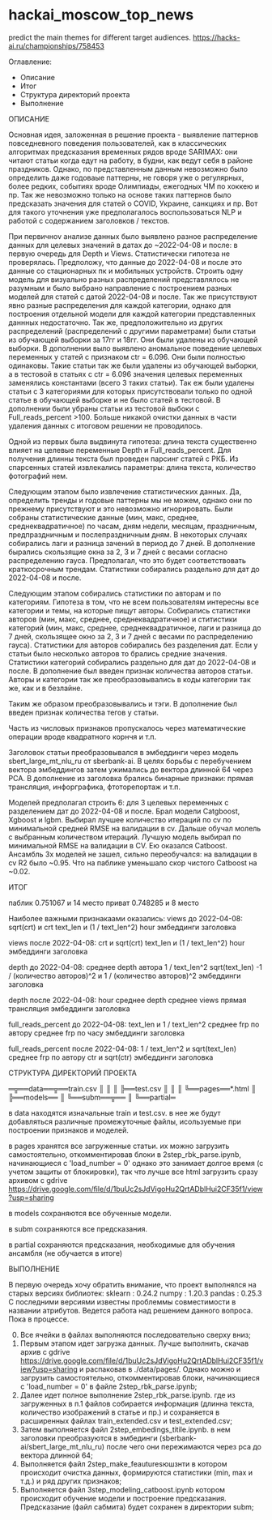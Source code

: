 # hackai_moscow_top_news
predict the main themes for different target audiences. 
https://hacks-ai.ru/championships/758453






Оглавление:
- Описание
- Итог
- Структура директорий проекта
- Выполнение




 ОПИСАНИЕ


 Основная идея, заложенная в решение проекта - выявление паттернов повседневного
 поведения пользователей, как в классических алгоритмах предсказания временных 
 рядов вроде SARIMAX: они читают статьи когда едут на работу, в будни, как ведут 
 себя в районе праздников. Однако, по представленным данным невозможно было
 определить даже годоваые паттерны, не говоря уже о регулярных, более редких, 
 событиях вроде Олимпиады, ежегодных ЧМ по хоккею и пр. Так же невозможно только 
 на основе таких паттернов было предсказать значения для статей о COVID, Украине, 
 санкциях и пр. Вот для такого уточнения уже предполагалось воспользоваться NLP и
 работой с содержанием заголовков / текстов.
 
 При первичноv анализе данных было выявлено разное распределение данных для 
 целевых значений в датах до ~2022-04-08 и после: в первую очередь для Depth и
 Views. Статистически гипотеза не проверялась. Предположу, что данные до 
 2022-04-08 и после это данные со стационарных пк и мобильных устройств.
 Строить одну модель для визуально разных распределений представлялось не 
 разумным и было выбрано направление с построением разных моделей для статей
 с датой 2022-04-08 и после. Так же присутствуют явно разные распределения для
 каждой категории, однако для  построения отдельной модели для каждой категории
 представленных даннных недостаточно. 
 Так же, предположительно из других распределений (распределений с другими 
 параметрами) были статьи из обучающей выборки за 17гг и 18гг. Они были удалены
 из обучающей выборки. 
 В дополнении выло выявлено аномальное поведение целевых переменных у статей с
 признаком ctr = 6.096. Они были полностью одинаковы. Такие статьи так же были 
 удалены из обучающей выборки, а в тестовой в статьях с ctr = 6.096 значения
 целевых переменных заменялись константами (всего 3 таких статьи).
 Так еж были удалены статьи с 3 категориями для которых присутствовали только
 по одной статье в обучающей выборке и не было статей в тестовой.
 В дополнении были убраны статьи из тестовой выбоки с Full_reads_percent >100.
 Больше никакой очистки данных в части удаления данных с итоговом решении не
 проводилось.
 
 Одной из первых была выдвинута гипотеза: длина текста существенно влияет на
 целевые переменные Depth и Full_reads_percent. Для получения длинны текста 
 был проведен парсинг статей с РКБ. Из спарсенных статей извлекались параметры:
 длина текста, количество фотографий нем.
 
 Следующим этапом было извлечение статистических данных. Да, определить тренды 
 и годовые паттерны мы не можем, однако они по прежнему присутствуют и это 
 невозможно игнорировать. Были собраны статистические данные (мин, макс, среднее,
 среднеквадратичное) по часам, дням недели, месяцам, праздничным, 
 предпраздничным и послепраздничным дням. В некоторых случаях собирались лаги и
 разница зачений в период до 7 дней. В дополнение бырались скользящие окна за
 2, 3 и 7 дней с весами согласно распределению гауса. Предполагал, что это
 будет соответствовать краткосрочным трендам. Статистики собирались раздельно 
 для дат до 2022-04-08 и после.
 
 Следующим этапом собирались статистики по авторам и по категориям. Гипотеза в 
 том, что не всем пользователям интересны все категории и темы, на которые пищут 
 авторы. Собирались статистики авторов (мин, макс, среднее, среднеквадратичное)
 и ститистики категорий (мин, макс, среднее, среднеквадратичное, лаги и разница
 до 7 дней, скользящее окно за 2, 3 и 7 дней с весами по распределению гауса).
 Статистики для авторов собирались без разделения дат. Если у статьи было 
 несколько авторов то брались средние значения.
 Статистики категорий собирались раздельно для дат до 2022-04-08 и после. 
 В дополнение был введен признак количества авторов статьи.
 Авторы и категории так же преобразовывались в коды категории так же, как и
 в безлайне.
 
 Таким же образом преобразовывались и тэги. В дополнение был введен признак
 количества тегов у статьи.
 
 Часть из числовых признаков пропускалось через математические операции вроде 
 квадратного корнчя и т.п.
 
 Заголовок статьи преобразовывался в эмбеддинги через модель sbert_large_mt_nlu_ru
 от sberbank-ai. В целях борьбы с перебучением вектора эмбеддингов затем 
 ужимались до вектора длинной 64 через PCA. В дополнение из заголовка брались
 бинарные признаки: прямая трансляция, инфорграфика, фтоторепортаж и т.п.

 
 Моделей предполагал строить 6: для 3 целевых переменных с разделением дат 
 до 2022-04-08 и после. Брал модели Catgboost, Xgboost и lgbm. 
 Выбирал лучшее количество итераций по cv по минимальной средней RMSE на 
 валидации в cv. Дальше обучал молель с выбранным количеством итераций. Лучшую 
 модель выбирал по минимальной RMSE на валидации в CV. 
 Ею оказался Catboost. 
 Ансамбль 3х моделей не зашел, сильно переобучался: на валидации в cv R2 
 было ~0.95. Что на паблике уменьшало скор чистого Catboost на ~0.02.  
 
 
 
 
 ИТОГ
 
 паблик 0.751067 и 14 место
 приват 0.748285 и 8 место

 Наиболее важными признакаами оказались:
 views до 2022-04-08:
 sqrt(crt) и crt
 text_len и (1 / text_len^2)
 hour
 эмбеддинги заголовка
 
 views после 2022-04-08:
 crt и sqrt(crt) 
 text_len и (1 / text_len^2)
 hour
 эмбеддинги заголовка
   
 
 depth до 2022-04-08:
 среднее depth автора
 1 / text_len^2
 sqrt(text_len)
 -1 / (количество авторов)^2 и 1 / (количество авторов)^2
 эмбеддинги заголовка
 
 depth после 2022-04-08:
 hour
 среднее depth 
 среднее views
 прямая трансляция
 эмбеддинги заголовка
 

 full_reads_percent до 2022-04-08:
 text_len и 1 / text_len^2
 среднее frp по автору
 среднее frp по часу 
 эмбеддинги заголовка
 
 full_reads_percent после 2022-04-08:
 1 / text_len^2 и sqrt(text_len)
 среднее frp по автору
 ctr и sqrt(ctr)
 эмбеддинги заголовка




СТРУКТУРА ДИРЕКТОРИЙ ПРОЕКТА

═╦══data══╦══train.csv
 ║        ║
 ║        ╠══test.csv
 ║        ║
 ║        ╚══pages══*.html
 ║
 ╠══models══
 ║
 ╚══subm══╦══
          ║
          ╚══partial═
 
 в data находятся изначальные train и test.csv.
 в нее же будут добавляться различные промежуточные файлы,
 исользуемые при построении признаков и моделей.
 
 в pages хранятся все загруженные статьи.
 их можно загрузить самостоятельно, откомментировав блоки в 2step_rbk_parse.ipynb, 
 начинающиеся с 'load_number = 0'
 однако это занимает долгое время (с учетом защиты от блокировки),
 так что лучше все html загрузить сразу архивом с gdrive
 https://drive.google.com/file/d/1buUc2sJdVigoHu2QrtADblHui2CF35f1/view?usp=sharing
  
 в models сохраняются все обученные модели.
 
 в subm сохраняются все предсказания.
 
 в partial сохраняются предсказания, необходимые для обучения ансамбля 
 (не обучается в итоге)




 ВЫПОЛНЕНИЕ
  
 
 В первую очередь хочу обратить внимание, что проект выполнялся на старых версиях библиотек:
 sklearn          : 0.24.2
 numpy            : 1.20.3
 pandas           : 0.25.3
 С последними версиями известны проблеммы совместимости в названии атрибутов.
 Ведется работа над решением данного вопроса. Пока в процессе.
  
 0. Все ячейки в файлах выполняются последовательно сверху вниз;
 1. Первым этапом идет загрузка данных. Лучше выполнить, скачав архив с gdrive 
    https://drive.google.com/file/d/1buUc2sJdVigoHu2QrtADblHui2CF35f1/view?usp=sharing
    и распаковав в ./data/pages/. 
    Однако можно и загрузить самостоятельно, откомментировав блоки, начинающиеся с 
    'load_number = 0' в файле 2step_rbk_parse.ipynb;
 2. Далее идет полное выполнение 2step_rbk_parse.ipynb. где из загруженных в п.1 файлов 
    собирается информация (длинна текста, количество изображений в статье и пр.) и сохраняется
    в расширенных файлах train_extended.csv и test_extended.csv;
 3. Затем выполняется файл 2step_embedings_titile.ipynb. в нем заголовки преобразуются в 
    эмбединги (sberbank-ai/sbert_large_mt_nlu_ru) после чего они пережимаются через pca до 
    вектора длинной 64;
 4. Выполняется файл 2step_make_feauturesюшзнти в котором происходит очистка данных,
    формируются статистики (min, max и т.д.) и ряд других признаков;
 5. Выполняется файл 3step_modeling_catboost.ipynb котором происходит обучение модели и построение предсказания. 
    Предсказание (файл сабмита) будет сохранен в директории subm;
 
